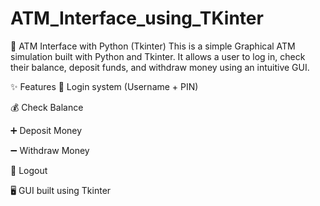 # ATM_Interface_using_TKinter
🏧 ATM Interface with Python (Tkinter)
This is a simple Graphical ATM simulation built with Python and Tkinter. It allows a user to log in, check their balance, deposit funds, and withdraw money using an intuitive GUI.

✨ Features
🔐 Login system (Username + PIN)

💰 Check Balance

➕ Deposit Money

➖ Withdraw Money

🚪 Logout

🖥️ GUI built using Tkinter

